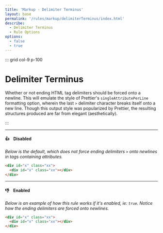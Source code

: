 ```yaml
---
title: 'Markup - Delimiter Terminus'
layout: base
permalink: '/rules/markup/delimiterTerminus/index.html'
describe:
  - Delimiter Terminus
  - Rule Options
options:
  - false
  - true
---
```


::: grid col-9 p-100

# Delimiter Terminus

Whether or not ending HTML tag delimiters should be forced onto a newline. This will emulate the style of Prettier's `singleAttributePerLine` formatting option, wherein the last `>` delimiter character breaks itself onto a new line. Though this output style was popularized by Prettier, the resulting structures produced are far from elegant (aesthetically).

:::

---

#### 👍 &nbsp;&nbsp; Disabled

_Below is the default, which does not force ending delimiters `>` onto newlines in tags containing attributes._

```html
<div id="x" class="xx">
  <div id="x" class="xx"></div>
</div>
```

---

#### 👎 &nbsp;&nbsp; Enabled

_Below is an example of how this rule works if it's enabled, ie: `true`. Notice how the ending delimiters are forced onto newlines._

```html
<div id="x" class="xx">
  <div id="x" class="xx"></div>
</div>
```
